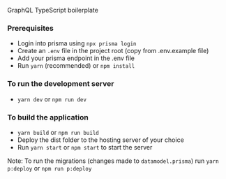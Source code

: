 GraphQL TypeScript boilerplate

### Prerequisites

- Login into prisma using `npx prisma login`
- Create an `.env` file in the project root (copy from .env.example file)
- Add your prisma endpoint in the .env file
- Run `yarn` (recommended) or `npm install`

### To run the development server

- `yarn dev` or `npm run dev`

### To build the application

- `yarn build` or `npm run build`
- Deploy the dist folder to the hosting server of your choice
- Run `yarn start` or `npm start` to start the server

Note: To run the migrations (changes made to `datamodel.prisma`) run `yarn p:deploy` or `npm run p:deploy`
